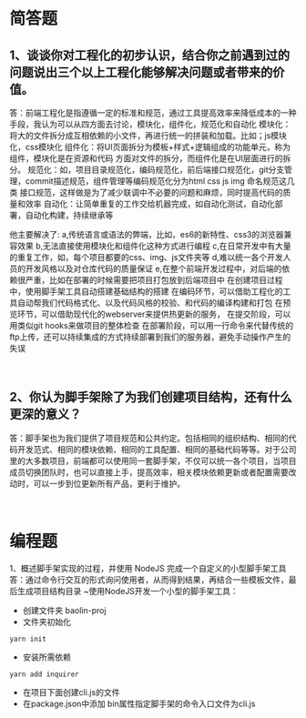 # 简答题
## 1、谈谈你对工程化的初步认识，结合你之前遇到过的问题说出三个以上工程化能够解决问题或者带来的价值。
答：前端工程化是指遵循一定的标准和规范，通过工具提高效率来降低成本的一种手段，我认为可以从四方面去讨论，模块化，组件化，规范化和自动化
模块化：将大的文件拆分成互相依赖的小文件，再进行统一的拼装和加载。比如；js模块化，css模块化
组件化：将UI页面拆分为模板+样式+逻辑组成的功能单元，称为组件，模块化是在资源和代码
方面对文件的拆分，而组件化是在UI层面进行的拆分。
规范化：如，项目目录规范化，编码规范化，前后端接口规范化，git分支管理，commit描述规范，组件管理等编码规范化分为html
css js img 命名规范这几类 接口规范，这样做是为了减少联调中不必要的问题和麻烦，同时提高代码的质量和效率
自动化：让简单重复的工作交给机器完成，如自动化测试，自动化部署，自动化构建，持续继承等


他主要解决了:
a,传统语言或语法的弊端，比如，es6的新特性、css3的浏览器兼容效果
b,无法直接使用模块化和组件化这种方式进行编程
c,在日常开发中有大量的重复工作，如，每个项目都要的css、img、js文件夹等
d,难以统一各个开发人员的开发风格以及对仓库代码的质量保证
e,在整个前端开发过程中，对后端的依赖很严重，比如在部署的时候需要把项目打包放到后端项目中
在创建项目过程中，使用脚手架工具自动搭建基础结构的搭建
在编码环节，可以借助工程化的工具自动帮我们代码格式化、以及代码风格的校验、和代码的编译构建和打包
在预览环节，可以借助现代化的webserver来提供热更新的服务，
在提交阶段，可以用类似git hooks来做项目的整体检查
在部署阶段，可以用一行命令来代替传统的ftp上传，还可以持续集成的方式持续部署到我们的服务器，避免手动操作产生的失误

<br/>

## 2、你认为脚手架除了为我们创建项目结构，还有什么更深的意义？
答：脚手架也为我们提供了项目规范和公共约定。包括相同的组织结构、相同的代码开发范式、相同的模块依赖、相同的工具配置、相同的基础代码等等。对于公司里的大多数项目，前端都可以使用同一套脚手架，不仅可以统一各个项目，当项目成员切换团队时，也可以直接上手，提高效率，相关模块依赖更新或者配置需要改动时，可以一步到位更新所有产品，更利于维护。

<br/>

# 编程题
1、概述脚手架实现的过程，并使用 NodeJS 完成一个自定义的小型脚手架工具
答：通过命令行交互的形式询问使用者，从而得到结果，再结合一些模板文件，最后生成项目结构目录
~使用NodeJS开发一个小型的脚手架工具：
* 创建文件夹 baolin-proj
* 文件夹初始化
```
yarn init
```
* 安装所需依赖
```
yarn add inquirer
```
* 在项目下面创建cli.js的文件
* 在package.json中添加 bin属性指定脚手架的命令入口文件为cli.js



